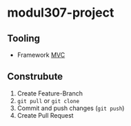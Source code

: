 # modul307-project

## Tooling

- Framework [MVC](https://github.com/IctBerufsbildungZentralschweiz/modul-307/blob/master/Tag%201/05%20MVC/_Framework.zip)

## Construbute

1. Create Feature-Branch
2. `git pull` or `git clone`
3. Commit and push changes (`git push`)
4. Create Pull Request